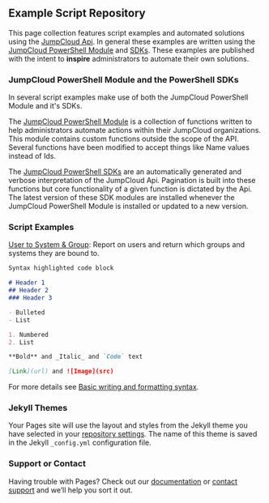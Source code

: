 ## Example Script Repository

This page collection features script examples and automated solutions using the [JumpCloud Api](https:/docs.jumpcloud.com). In general these examples are written using the [JumpCloud PowerShell Module](https://github.com/TheJumpCloud/support/wiki/Using-the-JumpCloud-PowerShell-Module) and [SDKs](https://www.powershellgallery.com/packages?q=jumpcloud.sdk). These examples are published with the intent to **inspire** administrators to automate their own solutions.

### JumpCloud PowerShell Module and the PowerShell SDKs

In several script examples make use of both the JumpCloud PowerShell Module and it's SDKs.

The [JumpCloud PowerShell Module](https://github.com/TheJumpCloud/support/wiki/Using-the-JumpCloud-PowerShell-Module) is a collection of functions written to help administrators automate actions within their JumpCloud organizations. This module contains custom functions outside the scope of the API. Several functions have been modified to accept things like Name values instead of Ids.

The [JumpCloud PowerShell SDKs](https://www.powershellgallery.com/packages?q=jumpcloud.sdk) are an automatically generated and verbose interpretation of the JumpCloud Api. Pagination is built into these functions but core functionality of a given function is dictated by the Api. The latest version of these SDK modules are installed whenever the JumpCloud PowerShell Module is installed or updated to a new version.

### Script Examples

[User to System & Group](./powershell/Report-Users_Bound_To_Groups.md): Report on users and return which groups and systems they are bound to.

```markdown
Syntax highlighted code block

# Header 1
## Header 2
### Header 3

- Bulleted
- List

1. Numbered
2. List

**Bold** and _Italic_ and `Code` text

[Link](url) and ![Image](src)
```

For more details see [Basic writing and formatting syntax](https://docs.github.com/en/github/writing-on-github/getting-started-with-writing-and-formatting-on-github/basic-writing-and-formatting-syntax).

### Jekyll Themes

Your Pages site will use the layout and styles from the Jekyll theme you have selected in your [repository settings](https://github.com/TheJumpCloud/support/settings/pages). The name of this theme is saved in the Jekyll `_config.yml` configuration file.

### Support or Contact

Having trouble with Pages? Check out our [documentation](https://docs.github.com/categories/github-pages-basics/) or [contact support](https://support.github.com/contact) and we’ll help you sort it out.
